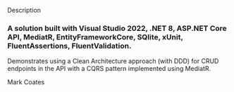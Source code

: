 Description

### A solution built with Visual Studio 2022, .NET 8, ASP.NET Core API, MediatR, EntityFrameworkCore, SQlite, xUnit, FluentAssertions, FluentValidation.

Demonstrates using a Clean Architecture approach (with DDD) for CRUD endpoints in the API with a CQRS pattern implemented using MediatR.

Mark Coates
